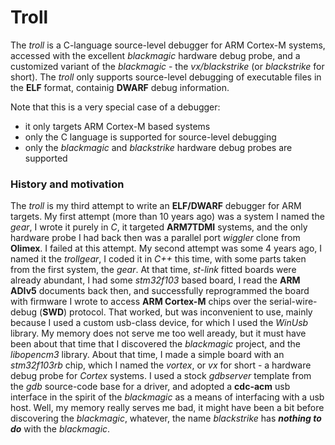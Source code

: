 # Troll

The *troll* is a C-language source-level debugger for ARM Cortex-M systems,
accessed with the excellent *blackmagic* hardware debug probe, and a customized
variant of the *blackmagic* - the *vx/blackstrike* (or *blackstrike* for short).
The *troll* only supports source-level debugging of executable files in the
**ELF** format, containig **DWARF** debug information.

Note that this is a very special case of a debugger:
- it only targets ARM Cortex-M based systems
- only the C language is supported for source-level debugging
- only the *blackmagic* and *blackstrike* hardware debug probes are supported

### History and motivation
The *troll* is my third attempt to write an **ELF/DWARF** debugger for ARM
targets. My first attempt (more than 10 years ago) was a system I named
the *gear*, I wrote it purely in *C*, it targeted **ARM7TDMI** systems,
and the only hardware probe I had back then was a parallel port *wiggler*
clone from **Olimex**. I failed at this attempt. My second attempt was
some 4 years ago, I named it the *trollgear*, I coded it in *C++* this
time, with some parts taken from the first system, the *gear*. At that time,
*st-link* fitted boards were already abundant, I had some *stm32f103* based
board, I read the **ARM ADIv5** documents back then, and successfully reprogrammed
the board with firmware I wrote to access **ARM Cortex-M** chips over the
serial-wire-debug (**SWD**) protocol. That worked, but was inconvenient to use,
mainly because I used a custom usb-class device, for which I used the *WinUsb*
library. My memory does not serve me too well aready, but it must have been
about that time that I discovered the *blackmagic* project, and the *libopencm3*
library. About that time, I made a simple board with an *stm32f103rb* chip,
which I named the *vortex*, or *vx* for short - a hardware debug probe for
*Cortex* systems. I used a stock *gdbserver* template from the *gdb* source-code
base for a driver, and adopted a **cdc-acm** usb interface in the spirit of
the *blackmagic* as a means of interfacing with a usb host. Well, my memory
really serves me bad, it might have been a bit before discovering the
*blackmagic*, whatever, the name *blackstrike* has ***nothing to do***
with the *blackmagic*. 
